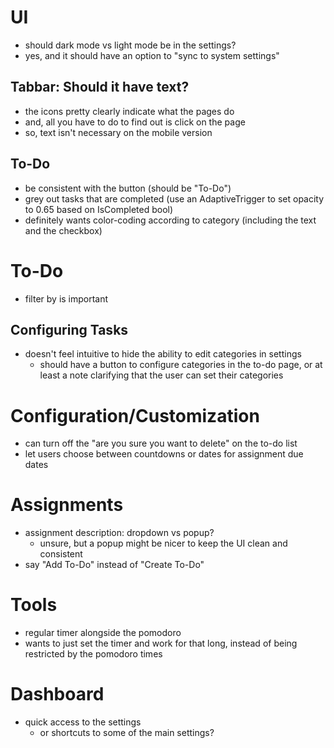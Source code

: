 
# UI
- should dark mode vs light mode be in the settings?
- yes, and it should have an option to "sync to system settings"


## Tabbar: Should it have text?
- the icons pretty clearly indicate what the pages do
- and, all you have to do to find out is click on the page
- so, text isn't necessary on the mobile version

## To-Do
- be consistent with the button (should be "To-Do")
- grey out tasks that are completed (use an AdaptiveTrigger to set opacity to 0.65 based on IsCompleted bool)
- definitely wants color-coding according to category (including the text and the checkbox)

# To-Do
- filter by is important

## Configuring Tasks
- doesn't feel intuitive to hide the ability to edit categories in settings
    - should have a button to configure categories in the to-do page, or at least a note clarifying that the user can set their categories

# Configuration/Customization
- can turn off the "are you sure you want to delete" on the to-do list
- let users choose between countdowns or dates for assignment due dates

# Assignments
- assignment description: dropdown vs popup?
    - unsure, but a popup might be nicer to keep the UI clean and consistent
- say "Add To-Do" instead of "Create To-Do" 

# Tools
- regular timer alongside the pomodoro
- wants to just set the timer and work for that long, instead of being restricted by the pomodoro times

# Dashboard
- quick access to the settings
    - or shortcuts to some of the main settings?